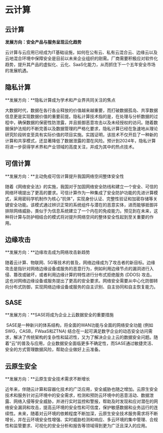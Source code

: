 # 云计算

## 云计算

**发展方向：安全产品与服务呈现云化趋势**

​		云计算与云应用已经成为IT基础设施，如何在公有云、私有云混合云、边缘云以及云地混合环境中保障安全是目前以未来企业组织的刚需。厂商需要积极应对软件化趋势，提升其产品的虚拟化、云化、SaaS化能力，从而抓住下一个五年安全市场的发展机遇。



## 隐私计算

**发展方向：**隐私计算成为学术和产业界共同关注的焦点

​		大数据时代，数据在各行各业释放的价值越来越重要，而打破数据孤岛、共享数据信息更是实现数据价值的重要前提。隐私计算技术指的是，在处理与分析数据的过程中，确保数据的保密性防泄露，并且抵御恶意攻击以及未经授权的访问。随着数据保护法规的不断完善以及数据管理的严格化要求，隐私计算已经在急速地从理论研究阶段转变至具有实际价值的项目实施。实践证明，该技术不仅开启了一种新的计算和共享模式，还显著降低了数据泄露的潜在风险。预计到2024年，隐私计算将进一步获得学术界和产业领域的高度关注，并成为其中的热点技术。



## 可信计算

**发展方向：**主动免疫可信计算提升我国网络空间整体安全性

​		随着《网络安全法》的实施，我国对于加固网络安全防线和建立一个安全、可信的网络环境提出了更高的要求。可信计算作为一种集成了安全防护功能的先进计算模式，采用密码学机制作为核心“抗体”，实现身份认证、完整性验证和加密存储等关键安全功能。该模式通过辨识正常的系统组件与潜在的恶意实体，进而能够抵御并排除网络威胁，类似于为信息系统建立了一个内在的免疫能力。预见到在未来，这种将计算与防护相结合的模式将对提升网络空间的整体安全性起到至关重要的作用。



## 边缘攻击

**发展方向：**边缘攻击成为网络攻击新趋势

​		随着云计算、物联网、5G等技术的普及，网络边缘成为了攻击者的新目标。边缘攻击是指针对网络边缘设备或服务的恶意行为，例如利用边缘节点的漏洞进行入侵、篡改或破坏，或者利用边缘计算的特性进行分布式拒绝服务 (DDOS) 攻击。这也对网络边缘设备或服务提出了更高的安全要求。网络安全需要从中心化防御转向分布式防御，实现网络边缘设备或服务的自主识别、自主协同和自主恢复能力。



## SASE

**发展方向：**SASE将成为企业上云数据安全的重要措施

​	SASE是一种新兴的体系结构，将全面的WAN功能与全面的网络安全功能 (例如SWG，CASB，FWaaS和ZTNA) 结合在一起可满足数字企业的动态安全访问需求，解决了传统架构的复杂性和延迟性，又为了解决企业上云的数据安全问题。随着“云”的普及与应用，企业数据安全面临更多不确定性，而SASE通过敏捷灵活、安全的方式管理数据风险，帮助企业做好上云准备。



## 云原生安全

**发展方向：**云原生安全技术需求不断增长

​		近年来，伴随云计算和容器化技术的广泛应用，安全威胁也随之增加。云原生安全技术和服务针对云环境中的安全需求，检测和预防云环境中的恶意活动、数据泄露、网络入侵等安全威胁，并进行实时监控和警报，帮助及时发现和应对潜在的网络安全漏洞和攻击，提高云环境的安全性和可信度，保护敏感数据和业务运行的连续性。未来，随着对云环境的依赖程度不断加深，云原生安全技术服务需求将不断增长，并在云环境安全性增强、实时威胁检测和响应、多云环境的集中管理、合规性和监管要求、可视化的安全分析和报告等领域得到更为广泛且深入的应用。